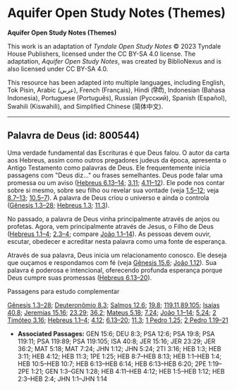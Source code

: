 # Aquifer Open Study Notes (Themes)

**Aquifer Open Study Notes (Themes)**

This work is an adaptation of *Tyndale Open Study Notes* © 2023 Tyndale House Publishers, licensed under the CC BY\-SA 4\.0 license. The adaptation, *Aquifer Open Study Notes*, was created by BiblioNexus and is also licensed under CC BY\-SA 4\.0\.

This resource has been adapted into multiple languages, including English, Tok Pisin, Arabic (عربي), French (Français), Hindi (हिंदी), Indonesian (Bahasa Indonesia), Portuguese (Português), Russian (Русский), Spanish (Español), Swahili (Kiswahili), and Simplified Chinese (简体中文).



--------------------------------

## Palavra de Deus (id: 800544)

Uma verdade fundamental das Escrituras é que Deus falou. O autor da carta aos Hebreus, assim como outros pregadores judeus da época, apresenta o Antigo Testamento como palavras de Deus. Ele frequentemente inicia passagens com "Deus diz…" ou frases semelhantes. Deus pode falar uma promessa ou um aviso ([Hebreus 6\.13–14](https://ref.ly/Heb6:13-Heb6:14); [3\.11](https://ref.ly/Heb3:11); [4\.11–12](https://ref.ly/Heb4:11-Heb4:12)). Ele pode nos contar sobre si mesmo, sobre seu filho ou revelar sua vontade (veja [1\.5–12](https://ref.ly/Heb1:5-Heb1:12); veja [8\.7–13](https://ref.ly/Heb8:7-Heb8:13); [10\.5–7](https://ref.ly/Heb10:5-Heb10:7)). A palavra de Deus criou o universo e ainda o controla ([Gênesis 1\.3–28](https://ref.ly/Gen1:3-Gen1:28); [Hebreus 1\.3](https://ref.ly/Heb1:3); [11\.3](https://ref.ly/Heb11:3)).

No passado, a palavra de Deus vinha principalmente através de anjos ou profetas. Agora, vem principalmente através de Jesus, o Filho de Deus ([Hebreus 1\.1–4](https://ref.ly/Heb1:1-Heb1:4); [2\.3–4](https://ref.ly/Heb2:3-Heb2:4); compare [João 1\.1–14](https://ref.ly/John1:1-John1:14)). As pessoas devem ouvir, escutar, obedecer e acreditar nesta palavra como uma fonte de esperança.

Através de sua palavra, Deus inicia um relacionamento conosco. Ele deseja que ouçamos e respondamos com fé (veja [Gênesis 15\.6](https://ref.ly/Gen15:6); [João 1\.12](https://ref.ly/John1:12)). Sua palavra é poderosa e intencional, oferecendo profunda esperança porque Deus cumpre suas promessas ([Hebreus 6\.13–20](https://ref.ly/Heb6:13-Heb6:20)).

Passagens para estudo complementar

[Gênesis 1\.3–28](https://ref.ly/Gen1:3-Gen1:28); [Deuteronômio 8\.3](https://ref.ly/Deut8:3); [Salmos 12\.6](https://ref.ly/Ps12:6); [19\.8](https://ref.ly/Ps19:8); [119\.11](https://ref.ly/Ps119:11),[89](https://ref.ly/Ps119:89),[105](https://ref.ly/Ps119:105); [Isaías 40\.8](https://ref.ly/Isa40:8); [Jeremias 15\.16](https://ref.ly/Jer15:16); [23\.29](https://ref.ly/Jer23:29); [36\.2](https://ref.ly/Jer36:2); [Mateus 5\.18](https://ref.ly/Matt5:18); [7\.24](https://ref.ly/Matt7:24); [João 1\.1–14](https://ref.ly/John1:1-John1:14); [5\.24](https://ref.ly/John5:24); [2 Timóteo 3\.16](https://ref.ly/2Tim3:16); [Hebreus 1\.1–4](https://ref.ly/Heb1:1-Heb1:4); [4\.12](https://ref.ly/Heb4:12); [6\.13–20](https://ref.ly/Heb6:13-Heb6:20); [11\.3](https://ref.ly/Heb11:3); [1 Pedro 1\.25](https://ref.ly/1Pet1:25); [2 Pedro 1\.19–21](https://ref.ly/2Pet1:19-2Pet1:21)

* **Associated Passages:** GEN 15:6; DEU 8:3; PSA 12:6; PSA 19:8; PSA 119:11; PSA 119:89; PSA 119:105; ISA 40:8; JER 15:16; JER 23:29; JER 36:2; MAT 5:18; MAT 7:24; JHN 1:12; JHN 5:24; 2TI 3:16; HEB 1:3; HEB 3:11; HEB 4:12; HEB 11:3; 1PE 1:25; HEB 8:7–HEB 8:13; HEB 1:1–HEB 1:4; HEB 10:5–HEB 10:7; HEB 6:13–HEB 6:14; HEB 6:13–HEB 6:20; 2PE 1:19–2PE 1:21; GEN 1:3–GEN 1:28; HEB 4:11–HEB 4:12; HEB 1:5–HEB 1:12; HEB 2:3–HEB 2:4; JHN 1:1–JHN 1:14

